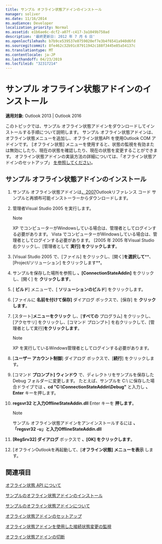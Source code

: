 ```yaml
---
title: サンプル オフライン状態アドインのインストール
manager: soliver
ms.date: 11/16/2014
ms.audience: Developer
localization_priority: Normal
ms.assetid: e1b6ae6c-dcf2-a07f-c417-3a1049b758ad
description: '最終更新日: 2012 年 7 月 6 日'
ms.openlocfilehash: b7b9ce539537e0759020ef7e3b4f6541a940d6fd
ms.sourcegitcommit: 8fe462c32b91c87911942c188f3445e85a54137c
ms.translationtype: MT
ms.contentlocale: ja-JP
ms.lasthandoff: 04/23/2019
ms.locfileid: "32317214"
---
```

# <a name="installing-the-sample-offline-state-add-in"></a>サンプル オフライン状態アドインのインストール

  
  
**適用対象**: Outlook 2013 | Outlook 2016 
  
このトピックでは、サンプル オフライン状態アドインをダウンロードしてインストールする手順について説明します。 サンプル オフライン状態アドインは、オフライン状態メニューを追加し、オフライン状態API を使用Outlook COM アドインです。 [オフライン状態] メニューを使用すると、状態の監視を有効または無効にしたり、現在の状態を確認したり、現在の状態を変更することができます。 オフライン状態アドインの実装方法の詳細については、「オフライン状態アドインのセットアップ」 [を参照してください](setting-up-an-offline-state-add-in.md)。
  
## <a name="install-the-sample-offline-state-add-in"></a>サンプル オフライン状態アドインのインストール

1. サンプル オフライン状態アドインは[、2007](https://www.microsoft.com/en-us/download/details.aspx?id=24102)Outlookリファレンス コード サンプルと再頒布可能インストーラーからダウンロードします。
    
2. 管理者Visual Studio 2005 を実行します。
    
    > [!NOTE]
    > XP でコンピューターがWindowsしている場合は、管理者としてログインする必要があります。 Vista でコンピューターがWindowsしている場合は、管理者としてログインする必要があります。 [2005 年 2005 年Visual Studio右クリックし、[管理者として **実行] をクリックします**。 
  
3. [Visual Studio 2005 で、[ファイル] をクリックし、[開く]**を選択して****、[Project/ソリューション] をクリックします**。
    
4. サンプルを保存した場所を参照し **、[ConnectionStateAddin]** をクリックし、[開く] を **クリックします**。
    
5. [ **ビルド**] メニューで、[ **ソリューションのビルド**] をクリックします。
    
6. [ファイルに **名前を付けて保存]** ダイアログ ボックスで、[保存] を **クリックします**。
    
7. [スタート]**メニューをクリック** し、[**すべての** プログラム] をクリックし、[アクセサリ] をクリックし、[コマンド プロンプト] を右クリックして、[管理者として実行]**をクリックします**。
    
    > [!NOTE]
    > XP を実行しているWindows管理者としてログインする必要があります。 
  
8. [**ユーザー アカウント制御**] ダイアログ ボックスで、[**続行**] をクリックします。
    
9. [コマンド **プロンプト] ウィンドウ** で、ディレクトリをサンプルを保存した Debug フォルダーに変更します。 たとえば、サンプルを C:\ に保存した場合ドライブでは **、cd "C:\ConnectionStateAddin\Debug"** と入力し **、Enter** キーを押します。 
    
10. **regsvr32 と入力OfflineStateAddin.dll** Enter キーを **押します**。 
    
    > [!NOTE]
    > サンプル オフライン状態アドインをアンインストールするには **、「regsvr32 -u」と入力OfflineStateAddin.dll**
  
11. **[RegSrv32] ダイアログ** ボックスで **、[OK] をクリックします**。
    
12. [オフラインOutlookを再起動して、[**オフライン状態] メニューを表示** します。 
    
## <a name="see-also"></a>関連項目



[オフライン状態 API について](about-the-offline-state-api.md)
  
[サンプルのオフライン状態アドインのインストール](installing-the-sample-offline-state-add-in.md)
  
[サンプルのオフライン状態アドインについて](about-the-sample-offline-state-add-in.md)
  
[オフライン状態アドインのセットアップ](setting-up-an-offline-state-add-in.md)
  
[オフライン状態アドインを使用した接続状態変更の監視](monitoring-connection-state-changes-using-an-offline-state-add-in.md)
  
[オフライン状態アドインの切断](disconnecting-an-offline-state-add-in.md)

